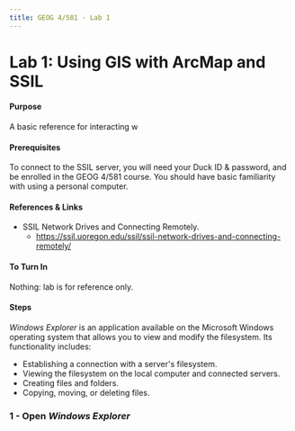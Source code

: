```yaml
---
title: GEOG 4/581 - Lab 1
---
```


# Lab 1: Using GIS with ArcMap and SSIL


#### Purpose

A basic reference for interacting w


#### Prerequisites

To connect to the SSIL server, you will need your Duck ID & password, and be enrolled in the GEOG 4/581 course. You should have basic familiarity with using a personal computer.


#### References & Links

* SSIL Network Drives and Connecting Remotely.
  - https://ssil.uoregon.edu/ssil/ssil-network-drives-and-connecting-remotely/


#### To Turn In

Nothing: lab is for reference only.


#### Steps

*Windows Explorer* is an application available on the Microsoft Windows operating system that allows you to view and modify the filesystem. Its functionality includes:

* Establishing a connection with a server's filesystem.
* Viewing the filesystem on the local computer and connected servers.
* Creating files and folders.
* Copying, moving, or deleting files.

### 1 - Open *Windows Explorer*
